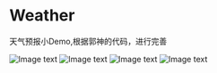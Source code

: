 # Weather
天气预报小Demo,根据郭神的代码，进行完善






![Image text](https://github.com/wubobo952/Weather/blob/master/PIC/1.PNG?raw=true)
![Image text](https://github.com/wubobo952/Weather/blob/master/PIC/2.PNG?raw=true)
![Image text](https://github.com/wubobo952/Weather/blob/master/PIC/3.PNG?raw=true)
![Image text](https://github.com/wubobo952/Weather/blob/master/PIC/4.PNG?raw=true)
